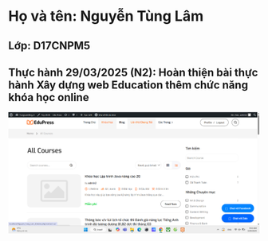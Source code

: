 # Họ và tên: Nguyễn Tùng Lâm
## Lớp: D17CNPM5
## Thực hành 29/03/2025 (N2):  Hoàn thiện bài thực hành Xây dựng web Education thêm chức năng khóa học online
![anh.png](anh.png)
